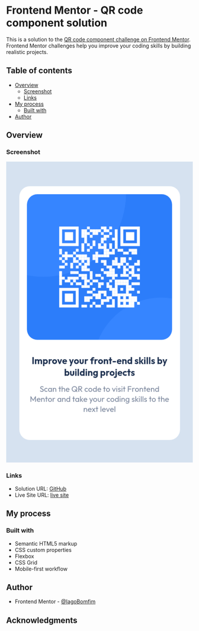 # Frontend Mentor - QR code component solution

This is a solution to the [QR code component challenge on Frontend Mentor](https://www.frontendmentor.io/challenges/qr-code-component-iux_sIO_H). Frontend Mentor challenges help you improve your coding skills by building realistic projects. 

## Table of contents

- [Overview](#overview)
  - [Screenshot](#screenshot)
  - [Links](#links)
- [My process](#my-process)
  - [Built with](#built-with)
- [Author](#author)

## Overview

### Screenshot

![](./screenshots/screenshot-mobile.png)

### Links

- Solution URL: [GitHub](https://github.com/IagoBomfim/qr-code-component.git)
- Live Site URL: [live site](https://exquisite-manatee-b2612f.netlify.app/)

## My process

### Built with

- Semantic HTML5 markup
- CSS custom properties
- Flexbox
- CSS Grid
- Mobile-first workflow

## Author

- Frontend Mentor - [@IagoBomfim](https://www.frontendmentor.io/profile/IagoBomfim)

## Acknowledgments